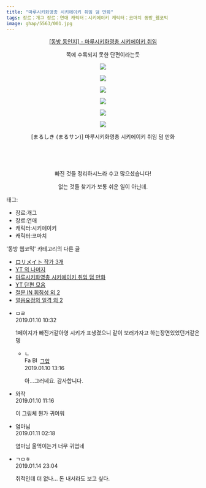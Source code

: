 ```yaml
---
title: "마루시키화영총 시키에이키 취임 덤 만화"
tags: 장르：개그 장르：연애 캐릭터：시키에이키 캐릭터：코마치 동방_웹코믹
image: ghap/5563/001.jpg
---
```

<div class="article">
<p style="text-align: center; clear: none; float: none;"><a href="https://ghaptouhou.tistory.com/480" target="_blank">[동방 동인지] - 마루시키화영총 시키에이키 취임</a></p>
<p style="text-align: center; clear: none; float: none;">쪽에 수록되지 못한 단편이라는듯<br/></p>
<p style="text-align: center; clear: none; float: none;"><img src="{{ site.nasurl }}/ghap/5563/001.jpg"/></p>
<p style="text-align: center; clear: none; float: none;"><img src="{{ site.nasurl }}/ghap/5563/002.jpg"/></p>
<p style="text-align: center; clear: none; float: none;"><img src="{{ site.nasurl }}/ghap/5563/003.jpg"/></p>
<p style="text-align: center; clear: none; float: none;"><img src="{{ site.nasurl }}/ghap/5563/004.jpg"/></p>
<p style="text-align: center; clear: none; float: none;"><img src="{{ site.nasurl }}/ghap/5563/005.jpg"/></p>
<p style="text-align: center; clear: none; float: none;"><img src="{{ site.nasurl }}/ghap/5563/006.jpg"/></p>
<p style="text-align: center; clear: none; float: none;">[まるしき (まるサン)] 마루시키화영총 시키에이키 취임 덤 만화</p>
<p style="text-align: center; clear: none; float: none;"><br/></p>
<p style="text-align: center; clear: none; float: none;"><br/></p>
<p style="text-align: center; clear: none; float: none;">빠진 것들 정리하시느라 수고 많으셨습니다!</p>
<p style="text-align: center; clear: none; float: none;">없는 것들 찾기가 보통 쉬운 일이 아닌데.</p>
</div><div class="tagTrail">
<p>태그: </p>
<ul>
<li>장르:개그</li>
<li>장르:연애</li>
<li>캐릭터:시키에이키</li>
<li>캐릭터:코마치</li>
</ul>
</div><div class="another">
<p>'동방 웹코믹' 카테고리의 다른 글</p>
<ul>
<li><a href="/2019-01-13-ghap_5585">ロリメイト 작가 3개</a></li>
<li><a href="/2019-01-13-ghap_5584">YT 외 나머지</a></li>
<li><a href="/2019-01-10-ghap_5563">마루시키화영총 시키에이키 취임 덤 만화</a></li>
<li><a href="/2019-01-10-ghap_5562">YT 단편 모음</a></li>
<li><a href="/2019-01-10-ghap_5561">절분 IN 휘침성 외 2</a></li>
<li><a href="/2019-01-10-ghap_5560">얼음요정의 일격 외 2</a></li>
</ul>
</div><div class="comment">
<ul>
<li class="cb_thumb_off" id="comment15407387">
<div class="cb_comment_area">
<div class="cb_info_area">
<div class="cb_section">
<span class="cb_nick_name">ㅁㄹ</span>
</div>
<div class="cb_section">
<span class="cb_date">2019.01.10 10:32 </span>
</div>
</div>
<div class="cb_dsc_comment">
<p class="cb_dsc">
											1페이지가 빠진거같아영 시키가 표생겼으니 같이 보러가자고 하는장면있었던거같은뎅
										</p>
</div>
<ul>
<li class="cb_thumb_off" id="comment15407488">
<span class="cb_bu_subnode">ㄴ</span>
<div class="cb_comment_area">
<div class="cb_info_area">
<div class="cb_section">
<span class="cb_nick_name"><img alt="Favicon of https://ghaptouhou.tistory.com" height="16" onerror="this.onerror=null;this.parentNode.removeChild(this)" src="https://ghaptouhou.tistory.com/favicon.ico" width="16"/> <img alt="BlogIcon" height="16" onerror="this.parentNode.removeChild(this)" src="https://ghaptouhou.tistory.com/index.gif" width="16"/> <a href="https://ghaptouhou.tistory.com" onclick="return openLinkInNewWindow(this)"> 그압</a><span class="tistoryProfileLayerTrigger" onclick='TistoryProfile.show(event, this, {"title":"\uc800\uae30 \uc774\uac70 \ub098\uc911\uc5d0 \uc218\uc815 \uac00\ub2a5\ud558\ub098\uc694","url":"https:\/\/ghap.tistory.com","nickname":"\uadf8\uc555","items":[]}); return false;'></span></span>
</div>
<div class="cb_section">
<span class="cb_date">2019.01.10 13:16 </span>
</div>
</div>
<div class="cb_dsc_comment">
<p class="cb_dsc">
																아...그러네요. 감사합니다.
															</p>
</div>
</div>
</li>
</ul>
</div></li>
<li class="cb_thumb_off" id="comment15407430">
<div class="cb_comment_area">
<div class="cb_info_area">
<div class="cb_section">
<span class="cb_nick_name">와작</span>
</div>
<div class="cb_section">
<span class="cb_date">2019.01.10 11:16 </span>
</div>
</div>
<div class="cb_dsc_comment">
<p class="cb_dsc">
											이 그림체 뭔가 귀여워
										</p>
</div>
</div></li>
<li class="cb_thumb_off" id="comment15407910">
<div class="cb_comment_area">
<div class="cb_info_area">
<div class="cb_section">
<span class="cb_nick_name">염마님</span>
</div>
<div class="cb_section">
<span class="cb_date">2019.01.11 02:18 </span>
</div>
</div>
<div class="cb_dsc_comment">
<p class="cb_dsc">
											염마님 울먹이는거 너무 귀엽네
										</p>
</div>
</div></li>
<li class="cb_thumb_off" id="comment15410777">
<div class="cb_comment_area">
<div class="cb_info_area">
<div class="cb_section">
<span class="cb_nick_name">ㄱㅁㅎ</span>
</div>
<div class="cb_section">
<span class="cb_date">2019.01.14 23:04 </span>
</div>
</div>
<div class="cb_dsc_comment">
<p class="cb_dsc">
											취적인데 더 없나... 돈 내서라도 보고 싶다.
										</p>
</div>
</div></li>
</ul>
</div>